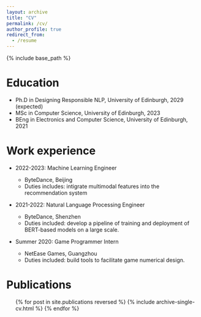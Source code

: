 ```yaml
---
layout: archive
title: "CV"
permalink: /cv/
author_profile: true
redirect_from:
  - /resume
---
```


{% include base_path %}

Education
======
* Ph.D in Designing Responsible NLP, University of Edinburgh, 2029 (expected)
* MSc in Computer Science, University of Edinburgh, 2023
* BEng in Electronics and Computer Science, University of Edinburgh, 2021

Work experience
======
* 2022-2023: Machine Learning Engineer
  * ByteDance, Beijing
  * Duties includes: intigrate multimodal features into the recommendation system

* 2021-2022: Natural Language Processing Engineer
  * ByteDance, Shenzhen
  * Duties included: develop a pipeline of training and deployment of BERT-based models on a large scale.

* Summer 2020: Game Programmer Intern
  * NetEase Games, Guangzhou
  * Duties included: build tools to facilitate game numerical design.
  
<!-- Skills
======
* Skill 1
* Skill 2
  * Sub-skill 2.1
  * Sub-skill 2.2
  * Sub-skill 2.3
* Skill 3 -->

Publications
======
  <ul>{% for post in site.publications reversed %}
    {% include archive-single-cv.html %}
  {% endfor %}</ul>
  
<!-- Talks
======
  <ul>{% for post in site.talks reversed %}
    {% include archive-single-talk-cv.html  %}
  {% endfor %}</ul>
  
Teaching
======
  <ul>{% for post in site.teaching reversed %}
    {% include archive-single-cv.html %}
  {% endfor %}</ul>
  
Service and leadership
======
* Currently signed in to 43 different slack teams -->
